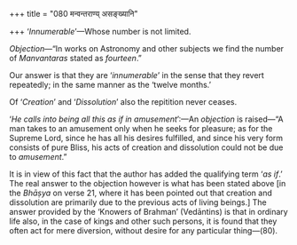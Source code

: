 +++
title = "080 मन्वन्तराण्य् असङ्ख्यानि"

+++
‘*Innumerable*’—Whose number is not limited.

*Objection*—“In works on Astronomy and other subjects we find the number
of *Manvantaras* stated as *fourteen*.”

Our answer is that they are ‘*innumerable*’ in the sense that they
revert repeatedly; in the same manner as the ‘twelve months.’

Of ‘*Creation*’ and ‘*Dissolution*’ also the repitition never ceases.

‘*He calls into being all this as if in amusement*’:—An *objection* is
raised—“A man takes to an amusement only when he seeks for pleasure; as
for the Supreme Lord, since he has all his desires fulfilled, and since
his very form consists of pure Bliss, his acts of creation and
dissolution could not be due to *amusement*.”

It is in view of this fact that the author has added the qualifying term
‘*as if*.’ The real answer to the objection however is what has been
stated above \[in the *Bhāṣya* on verse 21, where it has been pointed
out that creation and dissolution are primarily due to the previous acts
of living beings.\] The answer provided by the ‘Knowers of Brahman’
(Vedāntins) is that in ordinary life also, in the case of kings and
other such persons, it is found that they often act for mere diversion,
without desire for any particular thing—(80).


